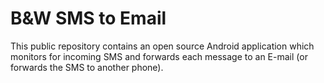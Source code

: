 # B&amp;W SMS to Email

This public repository contains an open source Android application which monitors for incoming SMS and forwards each message to an E-mail (or forwards the SMS to another phone).
